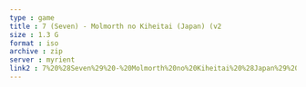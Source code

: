 ```yaml
---
type : game
title : 7 (Seven) - Molmorth no Kiheitai (Japan) (v2
size : 1.3 G
format : iso
archive : zip
server : myrient
link2 : 7%20%28Seven%29%20-%20Molmorth%20no%20Kiheitai%20%28Japan%29%20%28v2.00%29
---
```

